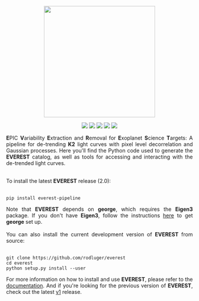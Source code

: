 <p align="center">
  <img width = "300" src="http://staff.washington.edu/rodluger/everest/_images/everest.png"/>
</p>
<p align="center">
  <a href="https://travis-ci.org/rodluger/everest/"><img src="https://travis-ci.org/rodluger/everest.svg?branch=master"/></a>
  <a href="http://arxiv.org/abs/1702.05488"><img src="https://img.shields.io/badge/arXiv-1702.05488-blue.svg?style=flat"/></a>
  <a href="https://raw.githubusercontent.com/rodluger/everest/master/LICENSE"><img src="https://img.shields.io/badge/license-MIT-brightgreen.svg"/></a>
  <a href="http://staff.washington.edu/rodluger/everest"><img src="https://img.shields.io/badge/read-the_docs-blue.svg?style=flat"/></a>
  <a href="https://archive.stsci.edu/prepds/everest/"><img src="https://img.shields.io/badge/MAST-lightcurves-brightgreen.svg?style=flat"/></a>
</p>

<div align="justify">
<b>E</b>PIC <b>V</b>ariability <b>E</b>xtraction and <b>R</b>emoval for <b>E</b>xoplanet <b>S</b>cience <b>T</b>argets: A pipeline for de-trending <b>K2</b> light curves with pixel level decorrelation and Gaussian processes. Here you'll find the Python code used to generate the <b>EVEREST</b> catalog, as well as tools for accessing and interacting with the de-trended light curves.
<br/><br/>

To install the latest <b>EVEREST</b> release (2.0):
<br/><br/>
<pre><code>pip install everest-pipeline</code></pre>
Note that <b>EVEREST</b> depends on <b>george</b>, which requires the <b>Eigen3</b> package. If you don't have <b>Eigen3</b>, follow the instructions <a href="http://dan.iel.fm/george/current/user/quickstart/">here</a> to get <b>george</b> set up.
<br/><br/>
You can also install the current development version of <b>EVEREST</b> from source:
<br/><br/>
<pre><code>git clone https://github.com/rodluger/everest
cd everest
python setup.py install --user</code></pre>
For more information on how to install and use <b>EVEREST</b>, please refer to the <a href="http://staff.washington.edu/rodluger/everest">documentation</a>. And if you're looking for the previous version of <b>EVEREST</b>, check out the latest <a href="https://github.com/rodluger/everest/tree/1.0.5">v1</a> release.
</div>
<br>

